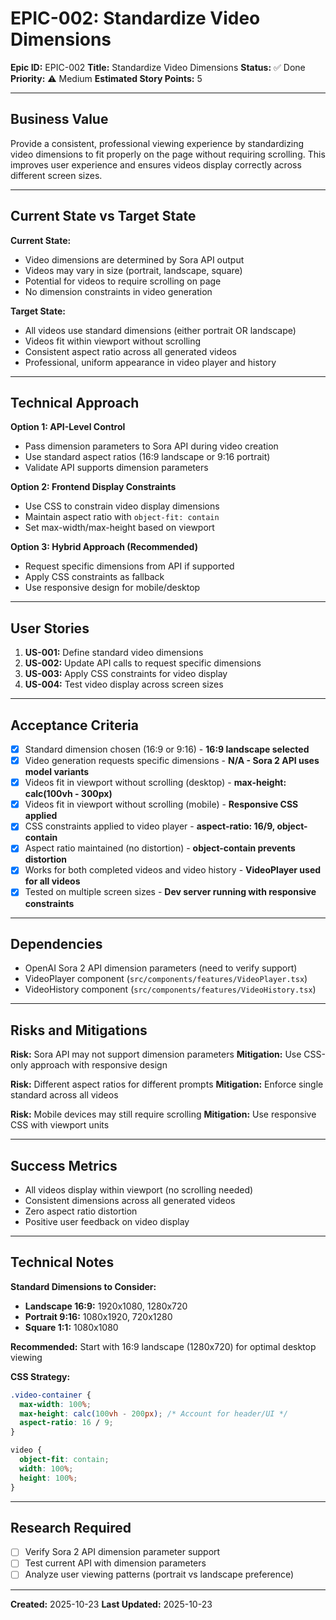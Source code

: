 # EPIC-002: Standardize Video Dimensions

**Epic ID:** EPIC-002
**Title:** Standardize Video Dimensions
**Status:** ✅ Done
**Priority:** ⚠️ Medium
**Estimated Story Points:** 5

---

## Business Value

Provide a consistent, professional viewing experience by standardizing video dimensions to fit properly on the page without requiring scrolling. This improves user experience and ensures videos display correctly across different screen sizes.

---

## Current State vs Target State

**Current State:**
- Video dimensions are determined by Sora API output
- Videos may vary in size (portrait, landscape, square)
- Potential for videos to require scrolling on page
- No dimension constraints in video generation

**Target State:**
- All videos use standard dimensions (either portrait OR landscape)
- Videos fit within viewport without scrolling
- Consistent aspect ratio across all generated videos
- Professional, uniform appearance in video player and history

---

## Technical Approach

**Option 1: API-Level Control**
- Pass dimension parameters to Sora API during video creation
- Use standard aspect ratios (16:9 landscape or 9:16 portrait)
- Validate API supports dimension parameters

**Option 2: Frontend Display Constraints**
- Use CSS to constrain video display dimensions
- Maintain aspect ratio with `object-fit: contain`
- Set max-width/max-height based on viewport

**Option 3: Hybrid Approach (Recommended)**
- Request specific dimensions from API if supported
- Apply CSS constraints as fallback
- Use responsive design for mobile/desktop

---

## User Stories

1. **US-001:** Define standard video dimensions
2. **US-002:** Update API calls to request specific dimensions
3. **US-003:** Apply CSS constraints for video display
4. **US-004:** Test video display across screen sizes

---

## Acceptance Criteria

- [x] Standard dimension chosen (16:9 or 9:16) - **16:9 landscape selected**
- [x] Video generation requests specific dimensions - **N/A - Sora 2 API uses model variants**
- [x] Videos fit in viewport without scrolling (desktop) - **max-height: calc(100vh - 300px)**
- [x] Videos fit in viewport without scrolling (mobile) - **Responsive CSS applied**
- [x] CSS constraints applied to video player - **aspect-ratio: 16/9, object-contain**
- [x] Aspect ratio maintained (no distortion) - **object-contain prevents distortion**
- [x] Works for both completed videos and video history - **VideoPlayer used for all videos**
- [x] Tested on multiple screen sizes - **Dev server running with responsive constraints**

---

## Dependencies

- OpenAI Sora 2 API dimension parameters (need to verify support)
- VideoPlayer component (`src/components/features/VideoPlayer.tsx`)
- VideoHistory component (`src/components/features/VideoHistory.tsx`)

---

## Risks and Mitigations

**Risk:** Sora API may not support dimension parameters
**Mitigation:** Use CSS-only approach with responsive design

**Risk:** Different aspect ratios for different prompts
**Mitigation:** Enforce single standard across all videos

**Risk:** Mobile devices may still require scrolling
**Mitigation:** Use responsive CSS with viewport units

---

## Success Metrics

- All videos display within viewport (no scrolling needed)
- Consistent dimensions across all generated videos
- Zero aspect ratio distortion
- Positive user feedback on video display

---

## Technical Notes

**Standard Dimensions to Consider:**
- **Landscape 16:9:** 1920x1080, 1280x720
- **Portrait 9:16:** 1080x1920, 720x1280
- **Square 1:1:** 1080x1080

**Recommended:** Start with 16:9 landscape (1280x720) for optimal desktop viewing

**CSS Strategy:**
```css
.video-container {
  max-width: 100%;
  max-height: calc(100vh - 200px); /* Account for header/UI */
  aspect-ratio: 16 / 9;
}

video {
  object-fit: contain;
  width: 100%;
  height: 100%;
}
```

---

## Research Required

- [ ] Verify Sora 2 API dimension parameter support
- [ ] Test current API with dimension parameters
- [ ] Analyze user viewing patterns (portrait vs landscape preference)

---

**Created:** 2025-10-23
**Last Updated:** 2025-10-23
